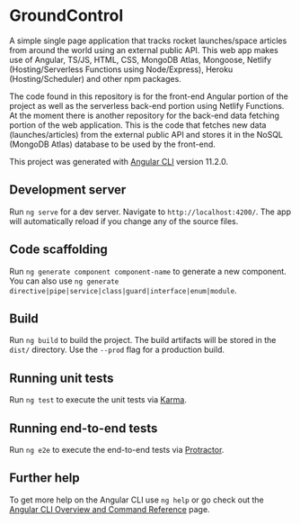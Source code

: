 # GroundControl
A simple single page application that tracks rocket launches/space articles from around the world using an external public API.
This web app makes use of Angular, TS/JS, HTML, CSS, MongoDB Atlas, Mongoose, Netlify (Hosting/Serverless Functions using Node/Express), Heroku (Hosting/Scheduler) and other npm packages.

The code found in this repository is for the front-end Angular portion of the project as well as the serverless back-end portion using Netlify Functions.
At the moment there is another repository for the back-end data fetching portion of the web application. This is the code that fetches new data (launches/articles) from the external public API and stores it in the NoSQL (MongoDB Atlas) database to be used by the front-end.

This project was generated with [Angular CLI](https://github.com/angular/angular-cli) version 11.2.0.

## Development server

Run `ng serve` for a dev server. Navigate to `http://localhost:4200/`. The app will automatically reload if you change any of the source files.

## Code scaffolding

Run `ng generate component component-name` to generate a new component. You can also use `ng generate directive|pipe|service|class|guard|interface|enum|module`.

## Build

Run `ng build` to build the project. The build artifacts will be stored in the `dist/` directory. Use the `--prod` flag for a production build.

## Running unit tests

Run `ng test` to execute the unit tests via [Karma](https://karma-runner.github.io).

## Running end-to-end tests

Run `ng e2e` to execute the end-to-end tests via [Protractor](http://www.protractortest.org/).

## Further help

To get more help on the Angular CLI use `ng help` or go check out the [Angular CLI Overview and Command Reference](https://angular.io/cli) page.
